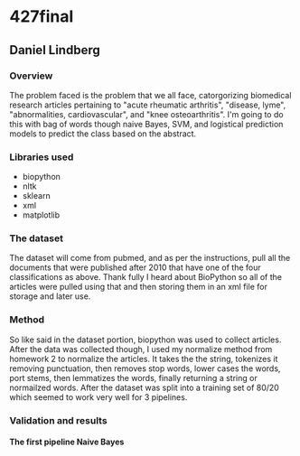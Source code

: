 # 427final
## Daniel Lindberg

### Overview
The problem faced is the problem that we all face, catorgorizing biomedical research articles pertaining to "acute rheumatic arthritis", "disease, lyme", "abnormalities, cardiovascular", and "knee osteoarthritis". I'm going to do this with bag of words though naive Bayes, SVM, and logistical prediction models to predict the class based on the abstract.

### Libraries used
- biopython
- nltk
- sklearn
- xml
- matplotlib

### The dataset
The dataset will come from pubmed, and as per the instructions, pull all the documents that were published after 2010 that have one of the four classifications as above. Thank fully I heard about BioPython so all of the articles were pulled using that and then storing them in an xml file for storage and later use.

### Method
So like said in the dataset portion, biopython was used to collect articles. After the data was collected though, I used my normalize method from homework 2 to normalize the articles. It takes the the string, tokenizes it removing punctuation, then removes stop words, lower cases the words, port stems, then lemmatizes the words, finally returning a string or normailzed words. After the dataset was split into a training set of 80/20 which seemed to work very well for 3 pipelines.

### Validation and results
#### The first pipeline Naive Bayes
